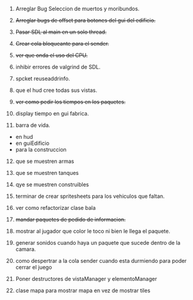 1. Arreglar Bug Seleccion de muertos y moribundos.

2. ~~Arreglar bugs de offset para botones del gui del edificio.~~

3. ~~Pasar SDL al main en un solo thread.~~

4. ~~Crear cola bloqueante para el sender.~~

5. ~~ver que onda el uso del CPU.~~

6. inhibir errores de valgrind de SDL.

7. spcket reuseaddrinfo.

8. que el hud cree todas sus vistas.

9. ~~ver como pedir los tiempos en los paquetes.~~

10. display tiempo en gui fabrica.

11. barra de vida. 

* en hud
* en guiEdificio
* para la construccion

12. que se muestren armas

13. que se muestren tanques

14. qye se muestren construibles

15. terminar de crear spritesheets para los vehiculos que faltan.

16. ver como refactorizar clase bala

17. ~~mandar paquetes de pedido de informacion.~~

18. mostrar al jugador que color le toco ni bien le llega el paquete.

19. generar sonidos cuando haya un paquete que sucede dentro de la camara.

20. como despertrar a la cola sender cuando esta durmiendo para poder cerrar el juego

21. Poner destructores de vistaManager y elementoManager

22. clase mapa para mostrar mapa en vez de mostrar tiles
